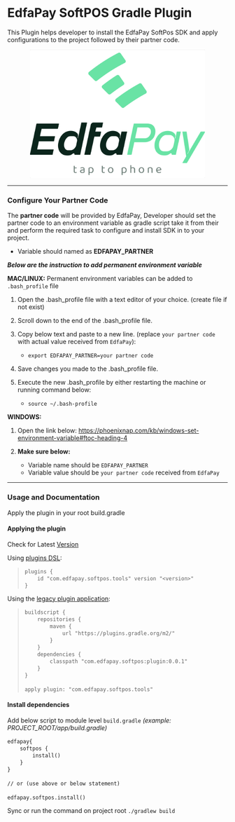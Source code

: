 # EdfaPay SoftPOS Gradle Plugin
This Plugin helps developer to install the EdfaPay SoftPos SDK and apply configurations to the project followed by their partner code.

<p align="center">
  <a href="https://edfapay.com">
      <img src="https://github.com/edfapay/edfapay.softpos.gradle/blob/master/header.jpg" alt="EdfaPg" width="400px"/>
  </a>
</p>

***

### Configure Your Partner Code
The **partner code** will be provided by EdfaPay, Developer should set the partner code to an environment variable as gradle script take it from their and perform the required task to configure and install SDK in to your project.
 - Variable should named as **EDFAPAY_PARTNER**


_**Below are the instruction to add permanent environment variable**_

**MAC/LINUX:** Permanent environment variables can be added to `.bash_profile` file

1. Open the .bash_profile file with a text editor of your choice. (create file if not exist)
2. Scroll down to the end of the .bash_profile file.
3. Copy below text and paste to a new line. (replace `your partner code` with actual value received from `EdfaPay`):
   - `export EDFAPAY_PARTNER=your partner code`

4. Save changes you made to the .bash_profile file.
5. Execute the new .bash_profile by either restarting the machine or running command below:
   - `source ~/.bash-profile`

**WINDOWS:**
1. Open the link below:
       https://phoenixnap.com/kb/windows-set-environment-variable#ftoc-heading-4

2. **Make sure below:**
   - Variable name should be `EDFAPAY_PARTNER`
   - Variable value should be `your partner code` received from `EdfaPay`

***

### Usage and Documentation
Apply the plugin in your root build.gradle

#### Applying the plugin
Check for Latest [Version](https://plugins.gradle.org/plugin/com.edfapay.softpos.tools)

Using [plugins DSL](https://docs.gradle.org/current/userguide/plugins.html#sec:plugins_block):
> ```
> plugins {
>     id "com.edfapay.softpos.tools" version "<version>"
> }
> ```
Using the [legacy plugin application](https://docs.gradle.org/current/userguide/plugins.html#sec:old_plugin_application):
> ```
> buildscript {
>     repositories {
>         maven {
>             url "https://plugins.gradle.org/m2/"
>         }
>     }
>     dependencies {
>         classpath "com.edfapay.softpos:plugin:0.0.1"
>     }
> }
>
> apply plugin: "com.edfapay.softpos.tools"
> ```


#### Install dependencies
Add below script to module level `build.gradle` _(example: PROJECT_ROOT/app/build.gradle)_
```
edfapay{
    softpos {
        install()
    }
}

// or (use above or below statement)

edfapay.softpos.install()
```

Sync or run the command on project root `./gradlew build`


